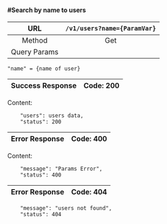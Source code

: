 #### #Search by name to users

|URL | `/v1/users?name={ParamVar}`  |
|:-:|:-:|
|  Method  | Get |
|  Query Params  |
    "name" = {name of user}
|Success Response | Code: 200  |
|:-:|:-:|

Content:

        "users": users data,
        "status": 200

| Error Response | Code: 400  |
|:-:|:-:|

Content:

        "message": "Params Error",
        "status": 400

| Error Response | Code: 404  |
|:-:|:-:|

        "message": "users not found",
        "status": 404
